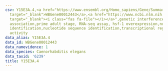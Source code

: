```yaml
---
csv: Y15E3A.4,<a href="https://www.ensembl.org/Homo_sapiens/Gene/Summary?db=core;g=WBGene00012443"
  target="_blank">WBGene00012443</a>,<a href="https://www.ncbi.nlm.nih.gov/pubmed/30894454"
  target="_blank"><i class="fas fa-file"></i></a>",genetic interference,functional
  association,prime adult stage, RNA-seq assay, hsf-1 overexpression,nucleotide sequence
  identification,nucleotide sequence identification,transcriptional regulation,up-regulates
  activity
data_alias: Y15E3A.4
data_id: WBGene00012443
data_numevidence: 1
data_species: Caenorhabditis elegans
data_taxid: '6239'
title: Y15E3A.4
---
```

